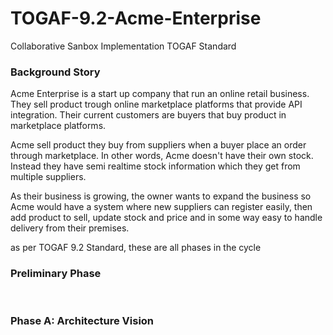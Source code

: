 # TOGAF-9.2-Acme-Enterprise
Collaborative Sanbox Implementation TOGAF Standard

<h3>Background Story</h3>
Acme Enterprise is a start up company that run an online retail business. They sell product trough online marketplace platforms that provide API integration. Their current customers are buyers that buy product in marketplace platforms. 

</p>
Acme sell product they buy from suppliers when a buyer place an order through marketplace. In other words, Acme doesn't have their own stock. Instead they have semi realtime stock information which they get from multiple suppliers.

</p>
As their business is growing, the owner wants to expand the business so Acme would have a system where new suppliers can register easily, then add product to sell, update stock and price and in some way easy to handle delivery from their premises.

</p>
as per TOGAF 9.2 Standard, these are all phases in the cycle
<h3>Preliminary Phase</h3>
</br>
<h3>Phase A: Architecture Vision</h3>

